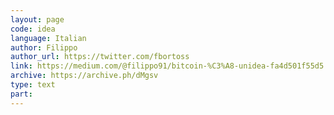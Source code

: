 ```yaml
---
layout: page
code: idea
language: Italian
author: Filippo
author_url: https://twitter.com/fbortoss
link: https://medium.com/@filippo91/bitcoin-%C3%A8-unidea-fa4d501f55d5
archive: https://archive.ph/dMgsv
type: text
part: 
---
```

